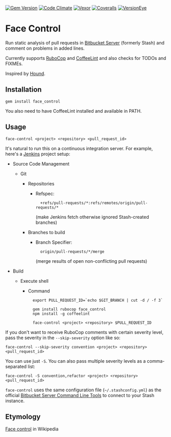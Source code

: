 [![Gem Version](https://img.shields.io/gem/v/face_control.svg)](https://rubygems.org/gems/face_control)
[![Code Climate](https://img.shields.io/codeclimate/github/vassilevsky/face_control.svg)](https://codeclimate.com/github/vassilevsky/face_control/code)
[![Vexor](https://ci.vexor.io/projects/126da196-c8e6-46f0-8bc7-b5f8f4b49732/status.svg)](https://ci.vexor.io/ui/projects/126da196-c8e6-46f0-8bc7-b5f8f4b49732/builds)
[![Coveralls](https://img.shields.io/coveralls/vassilevsky/face_control.svg)](https://coveralls.io/github/vassilevsky/face_control)
[![VersionEye](https://img.shields.io/versioneye/d/ruby/face_control.svg)](https://www.versioneye.com/ruby/face_control)

# Face Control

Run static analysis of pull requests in [Bitbucket Server][] (formerly Stash)
and comment on problems in added lines.

Currently supports [RuboCop][] and [CoffeeLint][] and also checks for
TODOs and FIXMEs.

Inspired by [Hound][].

## Installation

    gem install face_control

You also need to have CoffeeLint installed and available in PATH.

## Usage

    face-control <project> <repository> <pull_request_id>

It's natural to run this on a continuous integration server.
For example, here's a [Jenkins][] project setup:

* Source Code Management
  * Git
    * Repositories
      * Refspec:

              +refs/pull-requests/*:refs/remotes/origin/pull-requests/*

        (make Jenkins fetch otherwise ignored Stash-created branches)

    * Branches to build
      * Branch Specifier:

              origin/pull-requests/*/merge

        (merge results of open non-conflicting pull requests)

* Build
  * Execute shell
    * Command

            export PULL_REQUEST_ID=`echo $GIT_BRANCH | cut -d / -f 3`

            gem install rubocop face_control
            npm install -g coffeelint

            face-control <project> <repository> $PULL_REQUEST_ID

If you don't want to receive RuboCop comments with certain severity level,
pass the severity in the `--skip-severity` option like so:

    face-control --skip-severity convention <project> <repository> <pull_request_id>

You can use just `-S`.
You can also pass multiple severity levels as a comma-separated list:

    face-control -S convention,refactor <project> <repository> <pull_request_id>

`face-control` uses the same configuration file (`~/.stashconfig.yml`)
as the official [Bitbucket Server Command Line Tools][]
to connect to your Stash instance.

## Etymology

[Face control][] in Wikipedia

[Hound]: https://houndci.com
[Bitbucket Server]: https://www.atlassian.com/software/bitbucket/server
[Bitbucket Server Command Line Tools]: https://bitbucket.org/atlassian/bitbucket-server-cli
[RuboCop]: http://batsov.com/rubocop/
[CoffeeLint]: http://www.coffeelint.org
[Jenkins]: http://jenkins-ci.org
[Face control]: http://en.wikipedia.org/wiki/Face_control
